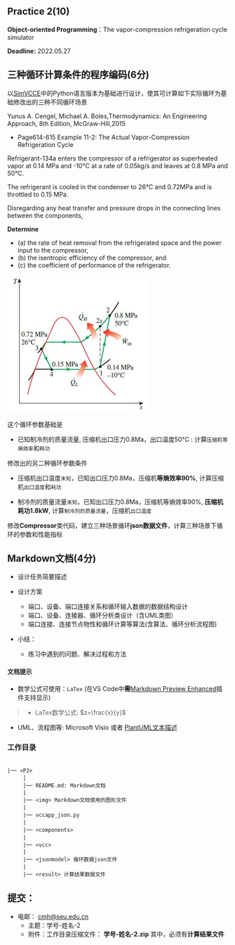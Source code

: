## Practice 2(10)

**Object-oriented Programming**：The  vapor-compression refrigeration cycle simulator 

**Deadline:**  2022.05.27

## 三种循环计算条件的程序编码(6分)

以[SimVCCE](https://gitee.com/thermalogic/simvcce)中的Python语言版本为基础进行设计，使其可计算如下实际循环为基础修改出的三种不同循环场景

Yunus A. Cengel, Michael A. Boles,Thermodynamics: An Engineering Approach, 8th Edition, McGraw-Hill,2015

* Page614-615 Example 11-2: The Actual Vapor-Compression Refrigeration Cycle 

Refrigerant-134a enters the compressor of a refrigerator as superheated vapor at 0.14 MPa and -10°C at a rate of 0.05kg/s and leaves at 0.8 MPa and 50°C.

The refrigerant is cooled in the condenser to 26°C and 0.72MPa and is throttled to 0.15 MPa.

Disregarding any heat transfer and pressure drops in the connecting lines between the components, 

**Determine**

* (a) the rate of heat removal from the refrigerated space and the power input to the compressor,
* (b) the isentropic efficiency of the compressor, and
* (c) the coefficient of performance of the refrigerator.

![11-2](./img/avcr_11_2.jpg)

这个循环参数基础是

  * 已知制冷剂的质量流量, 压缩机出口压力0.8Ma，出口温度50°C : 计算`压缩机等熵效率`和`耗功`

修改出的另二种循环参数条件

  * 压缩机出口温度`未知`，已知出口压力0.8Ma，压缩机**等熵效率90%**, 计算压缩机`出口温度`和`耗功`

  * 制冷剂的质量流量`未知`，已知出口压力0.8Ma，压缩机等熵效率90%, **压缩机耗功1.8kW**, 计算`制冷剂的质量流量`，压缩机`出口温度`

修改**Compressor**类代码，建立三种场景循环**json数据文件**，计算三种场景下循环的参数和性能指标 

## Markdown文档(4分)

* 设计任务简要描述

* 设计方案
  * 端口、设备、端口连接关系和循环输入数据的数据结构设计
  * 端口、设备、连接器、循环分析类设计（含UML类图）
  * 端口连接、连接节点物性和循环计算等算法(含算法、循环分析流程图)
 
* 小结：
   * 练习中遇到的问题、解决过程和方法

#### 文档提示

* 数学公式可使用：`LaTex` (在VS Code中**需**[Markdown Preview Enhanced](https://shd101wyy.github.io/markdown-preview-enhanced/#/zh-cn/)插件支持显示)

>* LaTex数学公式: $z=\frac{x}{y}$

* UML、流程图等: Microsoft Visio 或者 [PlantUML文本描述](https://gitee.com/thermalogic/simvcce/tree/B2022/doc)
  
### 工作目录

```txt
 
|── <P2>
     │ 
     │── README.md: Markdown文档
     | 
     |── <img> Markdown文档使用的图形文件
     |
     |── vccapp_json.py
     |
     |── <components> 
     |
     |── <vcc> 
     |
     |── <jsonmodel> 循环数据json文件
     |
     |── <result> 计算结果数据文件 
```  

## 提交：

* 电邮： cmh@seu.edu.cn
  * 主题：学号-姓名-2
  * 附件：工作目录压缩文件： **学号-姓名-2.zip** 其中，必须有**计算结果文件**

 